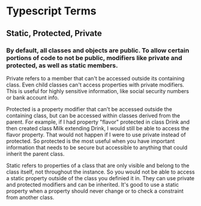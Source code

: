 # Typescript Terms

## Static, Protected, Private

### By default, all classes and objects are public. To allow certain portions of code to not be public, modifiers like private and protected, as well as static members.

 Private refers to a member that can't be accessed outside its containing class. Even child classes can't access properties with private modifiers. This is useful for highly sensitive information, like social security numbers or bank account info.

 Protected is a property modifier that can't be accessed outside the containing class, but can be accessed within classes derived from the parent. For example, if I had property "flavor" protected in class Drink and then created class Milk extending Drink, I would still be able to access the flavor property. That would not happen if I were to use private instead of protected. So protected is the most useful when you have important information that needs to be secure but accessible to anything that could inherit the parent class.

 Static refers to properties of a class that are only visible and belong to the class itself, not throughout the instance. So you would not be able to access a static property outside of the class you definied it in. They can use private and protected modifiers and can be inherited. It's good to use a static property when a property should never change or to check a constraint from another class.
